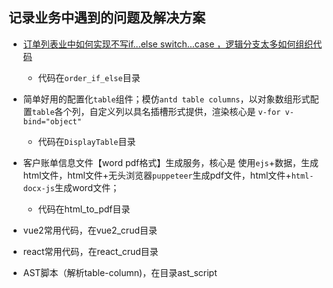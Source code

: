 ## 记录业务中遇到的问题及解决方案

* [订单列表业中如何实现不写if...else switch...case ，逻辑分支太多如何组织代码](https://juejin.cn/post/6938423195301052453)

  * 代码在`order_if_else`目录



* 简单好用的配置化`table`组件；模仿`antd table columns`，以对象数组形式配置`table`各个列，自定义列以具名插槽形式提供，渲染核心是 `v-for v-bind="object"`

  * 代码在`DisplayTable`目录

* 客户账单信息文件【word pdf格式】生成服务，核心是 使用`ejs`+数据，生成html文件，html文件+无头浏览器`puppeteer`生成pdf文件，html文件+`html-docx-js`生成word文件；
  * 代码在html_to_pdf目录

* vue2常用代码，在vue2_crud目录

* react常用代码，在react_crud目录

* AST脚本（解析table-column)，在目录ast_script


